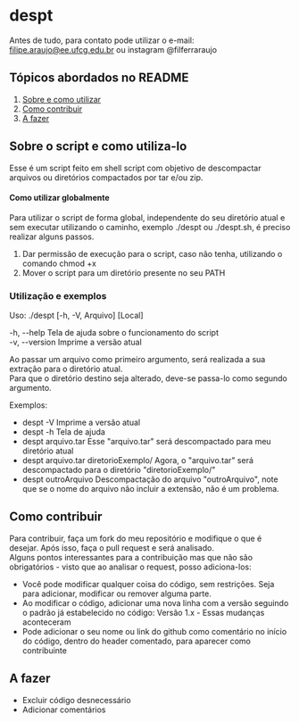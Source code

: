 
# despt
Antes de tudo, para contato pode utilizar o e-mail: filipe.araujo@ee.ufcg.edu.br ou instagram @filferraraujo

## Tópicos abordados no README

1. [Sobre e como utilizar](#sobre-o-script-e-como-utiliza-lo)
2. [Como contribuir](#como-contribuir)
3. [A fazer](#a-fazer)

## Sobre o script e como utiliza-lo

Esse é um script feito em shell script com objetivo de descompactar arquivos ou diretórios compactados por tar e/ou zip.

#### Como utilizar globalmente

Para utilizar o script de forma global, independente do seu diretório atual e sem executar utilizando o caminho, exemplo ./despt ou ./despt.sh, é preciso realizar alguns passos.
1. Dar permissão de execução para o script, caso não tenha, utilizando o comando chmod +x
2. Mover o script para um diretório presente no seu PATH

### Utilização e exemplos

Uso: ./despt [-h, -V, Arquivo] [Local]

-h, --help      Tela de ajuda sobre o funcionamento do script\
-v, --version   Imprime a versão atual

Ao passar um arquivo como primeiro argumento, será realizada a sua extração para o diretório atual.\
Para que o diretório destino seja alterado, deve-se passa-lo como segundo argumento.

Exemplos: 
* despt -V    Imprime a versão atual
* despt -h    Tela de ajuda
* despt arquivo.tar   Esse "arquivo.tar" será descompactado para meu diretório atual
* despt arquivo.tar diretorioExemplo/   Agora, o "arquivo.tar" será descompactado para o diretório "diretorioExemplo/"
* despt outroArquivo    Descompactação do arquivo "outroArquivo", note que se o nome do arquivo não incluir a extensão, não é um problema.

## Como contribuir

Para contribuir, faça um fork do meu repositório e modifique o que é desejar. Após isso, faça o pull request e será analisado.\
Alguns pontos interessantes para a contribuição mas que não são obrigatórios - visto que ao analisar o request, posso adiciona-los:
* Você pode modificar qualquer coisa do código, sem restrições. Seja para adicionar, modificar ou remover alguma parte.
* Ao modificar o código, adicionar uma nova linha com a versão seguindo o padrão já estabelecido no código: Versão 1.x - Essas mudanças aconteceram
* Pode adicionar o seu nome ou link do github como comentário no início do código, dentro do header comentado, para aparecer como contribuinte

## A fazer

* Excluir código desnecessário
* Adicionar comentários
